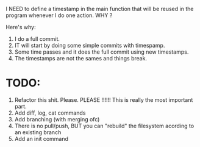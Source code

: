 I NEED to define a timestamp in the main function that will be reused in the program whenever I do one action. WHY ?

Here's why:
1. I do a full commit.
2. IT will start by doing some simple commits with timespamp.
3. Some time passes and it does the full commit using new timestamps.
4. The timestamps are not the sames and things break.



# TODO:
1. Refactor this shit. Please. PLEASE !!!!!! This is really the most important part.
2. Add diff, log, cat commands
3. Add branching (with merging ofc)
4. There is no pull/push, BUT you can "rebuild" the filesystem acording to an existing branch
5. Add an init command
